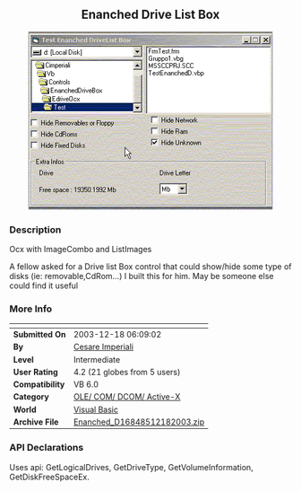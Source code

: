 ﻿<div align="center">

## Enanched Drive List Box

<img src="PIC2003121868408762.gif">
</div>

### Description

Ocx with ImageCombo and ListImages

A fellow asked for a Drive list Box control that could show/hide some type of disks (ie: removable,CdRom...) I built this for him. May be someone else could find it useful
 
### More Info
 


<span>             |<span>
---                |---
**Submitted On**   |2003-12-18 06:09:02
**By**             |[Cesare Imperiali](https://github.com/Planet-Source-Code/PSCIndex/blob/master/ByAuthor/cesare-imperiali.md)
**Level**          |Intermediate
**User Rating**    |4.2 (21 globes from 5 users)
**Compatibility**  |VB 6\.0
**Category**       |[OLE/ COM/ DCOM/ Active\-X](https://github.com/Planet-Source-Code/PSCIndex/blob/master/ByCategory/ole-com-dcom-active-x__1-29.md)
**World**          |[Visual Basic](https://github.com/Planet-Source-Code/PSCIndex/blob/master/ByWorld/visual-basic.md)
**Archive File**   |[Enanched\_D16848512182003\.zip](https://github.com/Planet-Source-Code/cesare-imperiali-enanched-drive-list-box__1-50506/archive/master.zip)

### API Declarations

Uses api: GetLogicalDrives, GetDriveType, GetVolumeInformation, GetDiskFreeSpaceEx.





